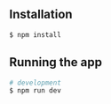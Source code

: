 ## Installation

```bash
$ npm install
```

## Running the app

```bash
# development
$ npm run dev

